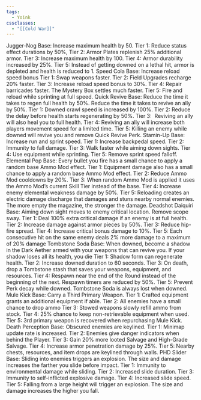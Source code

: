 ```yaml
---
tags:
  - Yoink
cssclasses:
  - "[[Cold War]]"
---
```

Jugger-Nog
	Base: Increase maximum health by 50.
	Tier 1: Reduce status effect durations by 50%,
	Tier 2: Armor Plates replenish 25% additional armor.
	Tier 3: Increase maximum health by 100.
	Tier 4: Armor durability increased by 25%.
	Tier 5: Instead of getting downed on a lethal hit, armor is depleted and health is reduced to 1.
Speed Cola
	Base: Increase reload speed bonus
	Tier 1: Swap weapons faster.
	Tier 2: Field Upgrades recharge 20% faster.
	Tier 3: Increase reload speed bonus to 30%.
	Tier 4: Repair barricades faster. The Mystery Box settles much faster.
	Tier 5: Fire and reload while sprinting at full speed.
Quick Revive
	Base: Reduce the time it takes to regen full health by 50%. Reduce the time it takes to revive an ally by 50%.
	Tier 1: Downed crawl speed is increased by 100%.
	Tier 2: Reduce the delay before health starts regenerating by 50%.
	Tier 3:  Reviving an ally will also heal you to full health.
	Tier 4: Reviving an ally will increase both players movement speed for a limited time.
	Tier 5: Killing an enemy while downed will revive you and remove Quick Revive Perk.
Stamin-Up
	Base: Increase run and sprint speed.
	Tier 1: Increase backpedal speed.
	Tier 2: Immunity to fall damage.
	Tier 3: Walk faster while aiming down sights.
	Tier 4: Use equipment while sprinting.
	Tier 5: Remove sprint speed falloff.
Elemental Pop
	Base: Every bullet you fire has a small chance to apply a random base Ammo Mod effect.
	Tier 1: Equipment damage also has a small chance to apply a random base Ammo Mod effect.
	Tier 2: Reduce Ammo Mod cooldowns by 20%.
	Tier 3: When random Ammo Mod is applied it uses the Ammo Mod’s current Skill Tier instead of the base.
	Tier 4: Increase enemy elemental weakness damage by 50%.
	Tier 5: Reloading creates an electric damage discharge that damages and stuns nearby normal enemies. The more empty the magazine, the stronger the damage.
Deadshot Daiquiri
	Base: Aiming down sight moves to enemy critical location. Remove scope sway.
	Tier 1: Deal 100% extra critical damage if an enemy is at full health.
	Tier 2: Increase damage against armor pieces by 50%.
	Tier 3: Reduce hip-fire spread.
	Tier 4: Increase critical bonus damage to 10%.
	Tier 5: Each consecutive hit on the same enemy deals 2% more damage to a maximum of 20% damage
Tombstone Soda
	Base: When downed, become a shadow in the Dark Aether armed with your weapons that can revive you. If your shadow loses all its health, you die
	Tier 1: Shadow form can regenerate health.
	Tier 2: Increase downed duration to 60 seconds.
	Tier 3: On death, drop a Tombstone stash that saves your weapons, equipment, and resources.
	Tier 4: Respawn near the end of the Round instead of the beginning of the next. Respawn timers are reduced by 50%.
	Tier 5:  Prevent Perk decay while downed. Tombstone Soda is always lost when downed.
Mule Kick
	Base: Carry a Third Primary Weapon.
	Tier 1: Crafted equipment grants an additional equipment if able.
	Tier 2: All enemies have a small chance to drop ammo
	Tier 3: Stowed weapons slowly refill ammo from stock.
	Tier 4: 25% chance to keep non-retrievable equipment when used.
	Tier 5:  3rd primary weapon is recovered when repurchasing Mule Kick.
Death Perception
	Base: Obscured enemies are keylined.
	Tier 1: Minimap update rate is increased.
	Tier 2: Enemies give danger indicators when behind the Player.
	Tier 3: Gain 20% more looted Salvage and High-Grade Salvage.
	Tier 4: Increase armor penetration damage by 25%.
	Tier 5: Nearby chests, resources, and item drops are keylined through walls.
PHD Slider
	Base: Sliding into enemies triggers an explosion. The size and damage increases the farther you slide before impact.
	Tier 1: Immunity to environmental damage while sliding.
	Tier 2: Increased slide duration.
	Tier 3: Immunity to self-inflicted explosive damage.
	Tier 4: Increased slide speed.
	Tier 5: Falling from a large height will trigger an explosion. The size and damage increases the higher you fall.
